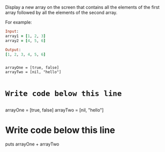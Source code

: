 Display a new array on the screen
that contains all the elements of the
first array followed by all the
elements of the second array.

For example:
```ruby
Input:
array1 = [1, 2, 3]
array2 = [4, 5, 6]

Output:
[1, 2, 3, 4, 5, 6]
```

<codeblock language="ruby" type="exercise" testMode="fixedInput">
<code>
arrayOne = [true, false]
arrayTwo = [nil, "hello"]

# Write code below this line

</code>
<solution>
arrayOne = [true, false]
arrayTwo = [nil, "hello"]

# Write code below this line
puts arrayOne + arrayTwo

</solution>
</codeblock>
